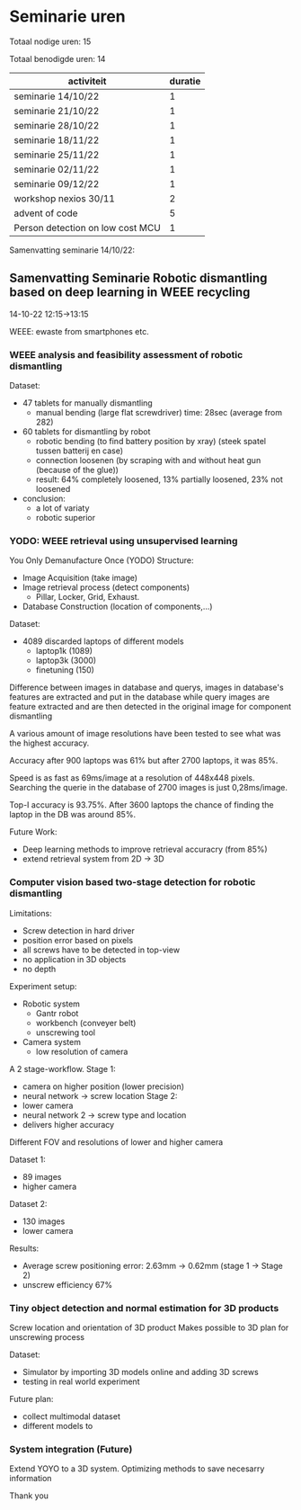 # Seminarie uren

Totaal nodige uren: 15

Totaal benodigde uren: 14

| activiteit | duratie |
|------------|---------|
| seminarie 14/10/22 | 1 |
| seminarie 21/10/22 | 1 |
| seminarie 28/10/22 | 1 |
| seminarie 18/11/22 | 1 |
| seminarie 25/11/22 | 1 |
| seminarie 02/11/22 | 1 |
| seminarie 09/12/22 | 1 |
| workshop nexios 30/11 | 2 |
| advent of code | 5 |
| Person detection on low cost MCU | 1 |



Samenvatting seminarie 14/10/22:

## Samenvatting Seminarie Robotic dismantling based on deep learning in WEEE recycling
 14-10-22 12:15->13:15

WEEE: ewaste from smartphones etc.

### WEEE analysis and feasibility assessment of robotic dismantling
Dataset: 
- 47 tablets for manually dismantling
    + manual bending (large flat screwdriver) time: 28sec (average from 282)
- 60 tablets for dismantling by robot
    + robotic bending (to find battery position by xray) (steek spatel tussen batterij en case)
    + connection loosenen (by scraping with and without heat gun (because of the glue))
    + result: 64% completely loosened, 13% partially loosened, 23% not loosened
- conclusion:
    + a lot of variaty
    + robotic superior

### YODO: WEEE retrieval using unsupervised learning
You Only Demanufacture Once (YODO)
Structure:
- Image Acquisition (take image)
- Image retrieval process (detect components)
    + Pillar, Locker, Grid, Exhaust.
- Database Construction (location of components,...)

Dataset:
- 4089 discarded laptops of different models
    + laptop1k (1089)
    + laptop3k (3000)
    + finetuning (150)

Difference between images in database and querys, images in database's features are extracted and put in the database while 
query images are feature extracted and are then detected in the original image for component dismantling

A various amount of image resolutions have been tested to see what was the highest accuracy.

Accuracy after 900 laptops was 61% but after 2700 laptops, it was 85%.

Speed is as fast as 69ms/image at a resolution of 448x448 pixels.
Searching the querie in the database of 2700 images is just 0,28ms/image.

Top-I accuracy is 93.75%.
After 3600 laptops the chance of finding the laptop in the DB was around 85%.

Future Work:
- Deep learning methods to improve retrieval accuracry (from 85%)
- extend retrieval system from 2D -> 3D

### Computer vision based two-stage detection for robotic dismantling

Limitations:
- Screw detection in hard driver
- position error based on pixels
- all screws have to be detected in top-view
- no application in 3D objects
- no depth

Experiment setup:
- Robotic system
    + Gantr robot
    + workbench (conveyer belt)
    + unscrewing tool
- Camera system
    + low resolution of camera

A 2 stage-workflow.
Stage 1:
- camera on higher position (lower precision)
- neural network -> screw location
Stage 2:
- lower camera
- neural network 2 -> screw type and location
- delivers higher accuracy

Different FOV and resolutions of lower and higher camera

Dataset 1:
- 89 images 
- higher camera

Dataset 2: 
- 130 images
- lower camera

Results:
- Average screw positioning error: 2.63mm -> 0.62mm (stage 1 -> Stage 2)
- unscrew efficiency 67%


### Tiny object detection and normal estimation for 3D products

Screw location and orientation of 3D product
Makes possible to 3D plan for unscrewing process

Dataset:
- Simulator by importing 3D models online and adding 3D screws
- testing in real world experiment

Future plan:
- collect multimodal dataset
- different models to

### System integration (Future)

Extend YOYO to a 3D system.
Optimizing methods to save necesarry information

Thank you

